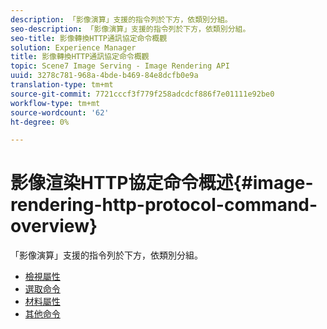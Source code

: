 ```yaml
---
description: 「影像演算」支援的指令列於下方，依類別分組。
seo-description: 「影像演算」支援的指令列於下方，依類別分組。
seo-title: 影像轉換HTTP通訊協定命令概觀
solution: Experience Manager
title: 影像轉換HTTP通訊協定命令概觀
topic: Scene7 Image Serving - Image Rendering API
uuid: 3278c781-968a-4bde-b469-84e8dcfb0e9a
translation-type: tm+mt
source-git-commit: 7721cccf3f779f258adcdcf886f7e01111e92be0
workflow-type: tm+mt
source-wordcount: '62'
ht-degree: 0%

---
```



# 影像渲染HTTP協定命令概述{#image-rendering-http-protocol-command-overview}

「影像演算」支援的指令列於下方，依類別分組。

* [檢視屬性](r-ir-view-attributes.md)
* [選取命令](r-ir-selection-commands.md)
* [材料屬性](r-ir-material-attributes.md)
* [其他命令](r-ir-miscellaneous-commands.md)
